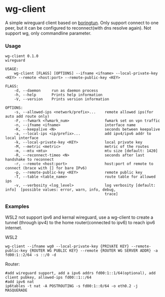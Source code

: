 # wg-client
A simple wireguard client based on [boringtun](https://github.com/cloudflare/boringtun). Only support connect to one peer, but it can be configured to reconnect(with dns resolve again). Not support wg, only commandline parameter.

### Usage
```
wg-client 0.1.0
wireguard

USAGE:
    wg-client [FLAGS] [OPTIONS] --ifname <ifname> --local-private-key <KEY> --remote <host:port> --remote-public-key <KEY>

FLAGS:
    -d, --daemon     run as daemon process
    -h, --help       Prints help information
    -V, --version    Prints version information

OPTIONS:
    -s, --allowed-ips <network/prefix>...    remote allowed ips(for auto add route only)
    -F, --fwmark <fwmark_num>                fwmark set on vpn traffic
    -n, --ifname <ifname>                    interface name
    -K, --keepalive <N>                      seconds between keepalive
    -a, --local-ips <ip/prefix>...           add ipv4/ipv6 addr to local interface
    -k, --local-private-key <KEY>            local private key
    -M, --metric <metric>                    metric of the routes
    -m, --mtu <mtu>                          mtu size [default: 1420]
    -R, --reconnect-timeo <N>                seconds after last handshake to reconnect
    -r, --remote <host:port>                 host:port of remote to connect (brace with [] for bare IPv6)
    -p, --remote-public-key <KEY>            remote public key
    -T, --table <table_name>                 route table for allowed ips
    -v, --verbosity <log_level>              log verbosity [default: info]  [possible values: error, warn, info, debug,
                                             trace]
```

### Examples

WSL2 not support ipv6 and kernal wireguard, use a wg-client to create a tunnel (through ipv4) to the home router(connected to ipv6) to reach ipv6 internet.

WSL2
```
wg-client --ifname wg0 --local-private-key {PRIVATE KEY} --remote-public-key {ROUTER WG PUBLIC KEY} --remote {ROUTER WG SERVER ADDR} -a fd00:1::2/64 -s ::/0 -d
```

Router:
```
#add wireguard support, add a ipv6 addrs fd00:1::1/64(optional), add client pubkey, allowed-ips fd00::1::/64
#add ipv6 nat
ip6tables -t nat -A POSTROUTING -s fd00:1::0/64 -o eth0.2 -j MASQUERADE

```




